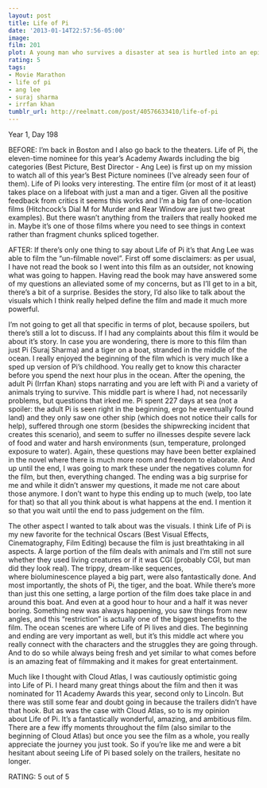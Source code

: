 ```yaml
---
layout: post
title: Life of Pi
date: '2013-01-14T22:57:56-05:00'
image: 
film: 201
plot: A young man who survives a disaster at sea is hurtled into an epic journey of adventure and discovery. While cast away, he forms an unexpected connection with another survivor… a fearsome Bengal tiger.
rating: 5
tags:
- Movie Marathon
- life of pi
- ang lee
- suraj sharma
- irrfan khan
tumblr_url: http://reelmatt.com/post/40576633410/life-of-pi
---
```


Year 1, Day 198

BEFORE: I’m back in Boston and I also go back to the theaters. Life of Pi, the eleven-time nominee for this year’s Academy Awards including the big categories (Best Picture, Best Director - Ang Lee) is first up on my mission to watch all of this year’s Best Picture nominees (I’ve already seen four of them). Life of Pi looks very interesting. The entire film (or most of it at least) takes place on a lifeboat with just a man and a tiger. Given all the positive feedback from critics it seems this works and I’m a big fan of one-location films (Hitchcock’s Dial M for Murder and Rear Window are just two great examples). But there wasn’t anything from the trailers that really hooked me in. Maybe it’s one of those films where you need to see things in context rather than fragment chunks spliced together.

AFTER: If there’s only one thing to say about Life of Pi it’s that Ang Lee was able to film the “un-filmable novel”. First off some disclaimers: as per usual, I have not read the book so I went into this film as an outsider, not knowing what was going to happen. Having read the book may have answered some of my questions an alleviated some of my concerns, but as I’ll get to in a bit, there’s a bit of a surprise. Besides the story, I’d also like to talk about the visuals which I think really helped define the film and made it much more powerful.

I’m not going to get all that specific in terms of plot, because spoilers, but there’s still a lot to discuss. If I had any complaints about this film it would be about it’s story. In case you are wondering, there is more to this film than just Pi (Suraj Sharma) and a tiger on a boat, stranded in the middle of the ocean. I really enjoyed the beginning of the film which is very much like a sped up version of Pi’s childhood. You really get to know this character before you spend the next hour plus in the ocean. After the opening, the adult Pi (Irrfan Khan) stops narrating and you are left with Pi and a variety of animals trying to survive. This middle part is where I had, not necessarily problems, but questions that irked me. Pi spent 227 days at sea (not a spoiler: the adult Pi is seen right in the beginning, ergo he eventually found land) and they only saw one other ship (which does not notice their calls for help), suffered through one storm (besides the shipwrecking incident that creates this scenario), and seem to suffer no illnesses despite severe lack of food and water and harsh environments (sun, temperature, prolonged exposure to water). Again, these questions may have been better explained in the novel where there is much more room and freedom to elaborate. And up until the end, I was going to mark these under the negatives column for the film, but then, everything changed. The ending was a big surprise for me and while it didn’t answer my questions, it made me not care about those anymore. I don’t want to hype this ending up to much (welp, too late for that) so that all you think about is what happens at the end. I mention it so that you wait until the end to pass judgement on the film.

The other aspect I wanted to talk about was the visuals. I think Life of Pi is my new favorite for the technical Oscars (Best Visual Effects, Cinematography, Film Editing) because the film is just breathtaking in all aspects. A large portion of the film deals with animals and I’m still not sure whether they used living creatures or if it was CGI (probably CGI, but man did they look real). The trippy, dream-like sequences, where bioluminescence played a big part, were also fantastically done. And most importantly, the shots of Pi, the tiger, and the boat. While there’s more than just this one setting, a large portion of the film does take place in and around this boat. And even at a good hour to hour and a half it was never boring. Something new was always happening, you saw things from new angles, and this “restriction” is actually one of the biggest benefits to the film. The ocean scenes are where Life of Pi lives and dies. The beginning and ending are very important as well, but it’s this middle act where you really connect with the characters and the struggles they are going through. And to do so while always being fresh and yet similar to what comes before is an amazing feat of filmmaking and it makes for great entertainment.

Much like I thought with Cloud Atlas, I was cautiously optimistic going into Life of Pi. I heard many great things about the film and then it was nominated for 11 Academy Awards this year, second only to Lincoln. But there was still some fear and doubt going in because the trailers didn’t have that hook. But as was the case with Cloud Atlas, so to is my opinion about Life of Pi. It’s a fantastically wonderful, amazing, and ambitious film. There are a few iffy moments throughout the film (also similar to the beginning of Cloud Atlas) but once you see the film as a whole, you really appreciate the journey you just took. So if you’re like me and were a bit hesitant about seeing Life of Pi based solely on the trailers, hesitate no longer.

RATING: 5 out of 5
